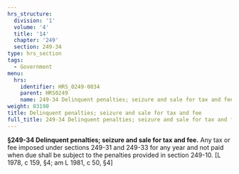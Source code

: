 ```yaml
---
hrs_structure:
  division: '1'
  volume: '4'
  title: '14'
  chapter: '249'
  section: 249-34
type: hrs_section
tags:
  - Government
menu:
  hrs:
    identifier: HRS_0249-0034
    parent: HRS0249
    name: 249-34 Delinquent penalties; seizure and sale for tax and fee
weight: 83190
title: Delinquent penalties; seizure and sale for tax and fee
full_title: 249-34 Delinquent penalties; seizure and sale for tax and fee
---
```

**§249-34 Delinquent penalties; seizure and sale for tax and fee.** Any tax or fee imposed under sections 249-31 and 249-33 for any year and not paid when due shall be subject to the penalties provided in section 249-10\. [L 1978, c 159, §4; am L 1981, c 50, §4]
